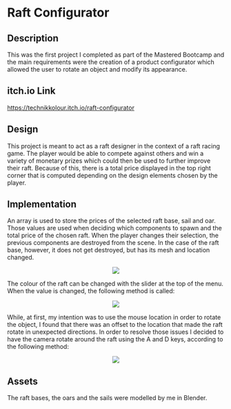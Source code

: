 # Raft Configurator

## Description
This was the first project I completed as part of the Mastered Bootcamp and the main requirements were the creation of a product configurator which allowed the user to rotate an object and modify its appearance.


## itch.io Link
https://technikkolour.itch.io/raft-configurator


## Design
This project is meant to act as a raft designer in the context of a raft racing game. The player would be able to compete against others and win a variety of monetary prizes which could then be used to further improve their raft. Because of this, there is a total price displayed in the top right corner that is computed depending on the design elements chosen by the player.


## Implementation
An array is used to store the prices of the selected raft base, sail and oar. Those values are used when deciding which components to spawn and the total price of the chosen raft. When the player changes their selection, the previous components are destroyed from the scene. In the case of the raft base, however, it does not get destroyed, but has its mesh and location changed.
<p align="center">
  <img src="https://github.com/technikkolour/Arkanoid_Clone/assets/60484019/4130c79c-ca86-4397-bde2-debf7af07992">
</p>

The colour of the raft can be changed with the slider at the top of the menu. When the value is changed, the following method is called:
<p align="center">
  <img src="https://github.com/technikkolour/Arkanoid_Clone/assets/60484019/65c41407-420b-4b7a-8ab4-eaaf47728862">
</p>

While, at first, my intention was to use the mouse location in order to rotate the object, I found that there was an offset to the location that made the raft rotate in unexpected directions. In order to resolve those issues I decided to have the camera rotate around the raft using the A and D keys, according to the following method:
<p align="center">
  <img src="https://github.com/technikkolour/Arkanoid_Clone/assets/60484019/3adb60ad-4175-4e61-b072-d817c8eb48c5">
</p>


## Assets
The raft bases, the oars and the sails were modelled by me in Blender.
